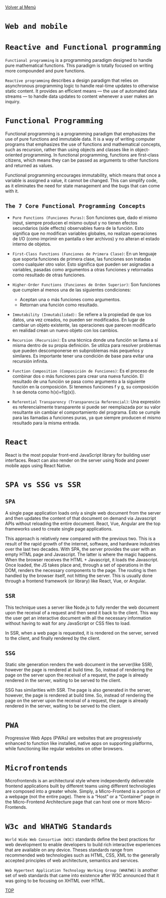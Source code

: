 [Volver al Menú](./root.md)

# `Web and mobile`

# `Reactive and Functional programming`

`Functional programming` is a programming paradigm designed to handle pure mathematical functions. This paradigm is totally focused on writing more compounded and pure functions.

`Reactive programming` describes a design paradigm that relies on asynchronous programming logic to handle real-time updates to otherwise static content. It provides an efficient means — the use of automated data streams — to handle data updates to content whenever a user makes an inquiry.

# `Functional Programming`

Functional programming is a programming paradigm that emphasizes the use of pure functions and immutable data. It is a way of writing computer programs that emphasizes the use of functions and mathematical concepts, such as recursion, rather than using objects and classes like in object-oriented programming. In functional programming, functions are first-class citizens, which means they can be passed as arguments to other functions and returned as values.

Functional programming encourages immutability, which means that once a variable is assigned a value, it cannot be changed. This can simplify code, as it eliminates the need for state management and the bugs that can come with it.

## `The 7 Core Functional Programming Concepts`

- `Pure Functions (Funciones Puras)`: Son funciones que, dado el mismo input, siempre producen el mismo output y no tienen efectos secundarios (side effects) observables fuera de la función. Esto significa que no modifican variables globales, no realizan operaciones de I/O (como imprimir en pantalla o leer archivos) y no alteran el estado interno de objetos.

- `First-Class Functions (Funciones de Primera Clase)`: En un lenguaje que soporta funciones de primera clase, las funciones son tratadas como cualquier otro valor. Esto significa que pueden ser asignadas a variables, pasadas como argumentos a otras funciones y retornadas como resultado de otras funciones.

- `Higher-Order Functions (Funciones de Orden Superior)`: Son funciones que cumplen al menos una de las siguientes condiciones:

  - Aceptan una o más funciones como argumentos.
  - Retornan una función como resultado.

- `Immutability (Inmutabilidad):` Se refiere a la propiedad de que los datos, una vez creados, no pueden ser modificados. En lugar de cambiar un objeto existente, las operaciones que parecen modificarlo en realidad crean un nuevo objeto con los cambios.

- `Recursion (Recursión)`: Es una técnica donde una función se llama a sí misma dentro de su propia definición. Se utiliza para resolver problemas que pueden descomponerse en subproblemas más pequeños y similares. Es importante tener una condición de base para evitar una recursión infinita.

- `Function Composition (Composición de Funciones)`: Es el proceso de combinar dos o más funciones para crear una nueva función. El resultado de una función se pasa como argumento a la siguiente función en la composición. Si tenemos funciones f y g, su composición h se denota como h(x)=f(g(x)).

- `Referential Transparency (Transparencia Referencial)`: Una expresión es referencialmente transparente si puede ser reemplazada por su valor resultante sin cambiar el comportamiento del programa. Esto se cumple para las llamadas a funciones puras, ya que siempre producen el mismo resultado para la misma entrada.

# `React`

React is the most popular front-end JavaScript library for building user interfaces. React can also render on the server using Node and power mobile apps using React Native.

# `SPA vs SSG vs SSR`

## `SPA`

A single page application loads only a single web document from the server and then updates the content of that document on demand via Javascript APIs without reloading the entire document. React, Vue, Angular are the top frameworks used to create single page applications.

This approach is relatively new compared with the previous two. This is a result of the rapid growth of the internet, software, and hardware industries over the last two decades. With SPA, the server provides the user with an empty HTML page and Javascript. The latter is where the magic happens. When the browser receives the HTML + Javascript, it loads the Javascript. Once loaded, the JS takes place and, through a set of operations in the DOM, renders the necessary components to the page. The routing is then handled by the browser itself, not hitting the server. This is usually done through a frontend framework (or library) like React, Vue, or Angular.

## `SSR`

This technique uses a server like Node.js to fully render the web document upon the receival of a request and then send it back to the client. This way the user get an interactive document with all the necessary information without having to wait for any JavaScript or CSS files to load.

In SSR, when a web page is requested, it is rendered on the server, served to the client, and finally rendered by the client.

## `SSG`

Static site generation renders the web document in the server(like SSR), however the page is rendered at build time. So, instead of rendering the page on the server upon the receival of a request, the page is already rendered in the server, waiting to be served to the client.

SSG has similarities with SSR. The page is also generated in the server, however, the page is rendered at build time. So, instead of rendering the page on the server upon the receival of a request, the page is already rendered in the server, waiting to be served to the client.

# `PWA`

Progressive Web Apps (PWAs) are websites that are progressively enhanced to function like installed, native apps on supporting platforms, while functioning like regular websites on other browsers.

# `Microfrontends`

Microfrontends is an architectural style where independently deliverable frontend applications built by different teams using different technologies are composed into a greater whole. Simply, a Micro-Frontend is a portion of a webpage (not the entire page). There is a “Host” or a “Container” page in the Micro-Frontend Architecture page that can host one or more Micro-Frontends.

# `W3c and WHATWG Standards`

`World Wide Web Consortium (W3C)` standards define the best practices for web development to enable developers to build rich interactive experiences that are available on any device. Theses standards range from recommended web technologies such as HTML, CSS, XML to the generally accepted principles of web architecture, semantics and services.

`Web Hypertext Application Technology Working Group (WHATWG)` is another set of web standards that came into existence after W3C announced that it was going to be focusing on XHTML over HTML.

[TOP](#web-and-mobile)
